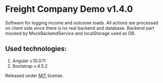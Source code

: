 Freight Company Demo v1.4.0
============================

Software for logging income and outcome loads. All actions are processed on client side since there is no real backend and database. Backend part mocked by MockBackendService and localStorage used as DB.

Used technologies:
------------------
1. Angular v.10.0.11
1. Bootstrap v.4.5.2

Released under [MIT](https://github.com/andrey1hub/freight-company-demo/blob/master/LICENSE.md) license.

